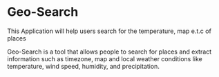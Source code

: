 # Geo-Search
This Application will help users search for the temperature, map e.t.c of places

Geo-Search is a tool that allows people to search for places and extract information such as
timezone, map and local weather conditions like temperature, wind speed, humidity, and
precipitation.
